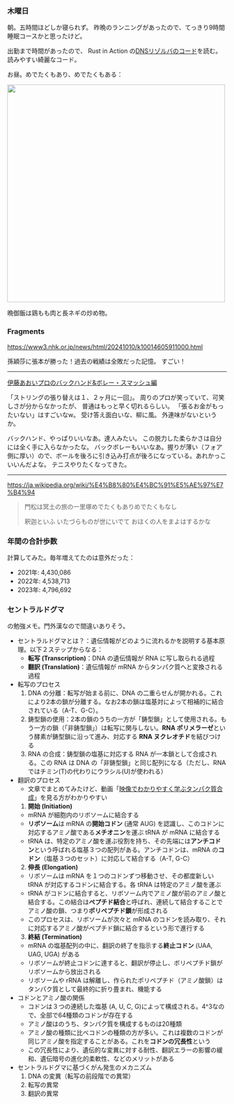 ### 木曜日

朝。五時間ほどしか寝られず。
昨晩のランニングがあったので、てっきり9時間睡眠コースかと思ったけど。

出勤まで時間があったので、
Rust in Action の[DNSリゾルバのコード](https://github.com/rust-in-action/code/blob/1st-edition/ch8/ch8-resolve/src/main.rs)を読む。
読みやすい綺麗なコード。

お昼。めでたくもあり、めでたくもある：

<img src="https://i.imgur.com/pey0fTq.jpeg" width="500">

晩御飯は鶏もも肉と長ネギの炒め物。

### Fragments

https://www3.nhk.or.jp/news/html/20241010/k10014605911000.html

孫穎莎に張本が勝った！過去の戦績は全敗だった記憶。
すごい！

---

[伊藤あおいプロのバックハンド&ボレー・スマッシュ編](https://www.youtube.com/watch?v=vLGHBMxPxGk)

「ストリングの張り替えは１、２ヶ月に一回」。
周りのプロが笑っていて、可笑しさが分からなかったが、
普通はもっと早く切れるらしい。
「張るお金がもったいない」はすごいなw。
受け答え面白いな、柳に風。
外連味がないというか。

バックハンド、やっぱりいいなあ。達人みたい。
この脱力した柔らかさは自分には全く手に入らなかったな。
バックボレーもいいなあ。握りが薄い（フォア側に厚い）ので、ボールを後ろに引き込み打点が後ろになっている。あれかっこいいんだよな。
テニスやりたくなってきた。

---

https://ja.wikipedia.org/wiki/%E4%B8%80%E4%BC%91%E5%AE%97%E7%B4%94

> 門松は冥土の旅の一里塚めでたくもありめでたくもなし
>
> 釈迦といふ いたづらものが世にいでて おほくの人をまよはするかな

### 年間の合計歩数

計算してみた。毎年増えてたのは意外だった：

* 2021年: 4,430,086
* 2022年: 4,538,713
* 2023年: 4,796,692

### セントラルドグマ

の勉強メモ。門外漢なので間違いありそう。

* セントラルドグマとは？：遺伝情報がどのように流れるかを説明する基本原理。以下２ステップからなる：
  * **転写 (Transcription)**：DNA の遺伝情報が RNA に写し取られる過程
  * **翻訳 (Translation)**：遺伝情報が mRNA からタンパク質へと変換される過程
* 転写のプロセス
  1. DNA の分離：転写が始まる前に、DNA の二重らせんが開かれる。これにより2本の鎖が分離する。なお2本の鎖は塩基対によって相補的に結合されている（A-T、G-C）。
  2. 鋳型鎖の使用：2本の鎖のうちの一方が「鋳型鎖」として使用される。もう一方の鎖（「非鋳型鎖」）は転写に関与しない。**RNA ポリメラーゼ**という酵素が鋳型鎖に沿って進み、対応する **RNA ヌクレオチド**を結びつける
  3. RNA の合成：鋳型鎖の塩基に対応する RNA が一本鎖として合成される。この RNA は DNA の「非鋳型鎖」と同じ配列になる（ただし、RNA ではチミン(T)の代わりにウラシル(U)が使われる）
* 翻訳のプロセス
  * 文章でまとめてみたけど、動画「[映像でわかりやすく学ぶタンパク質合成](https://www.youtube.com/watch?v=4bfj5FwiLbg)」を見る方がわかりやすい
  1. **開始 (Initiation)**
    * mRNA が細胞内のリボソームに結合する
    * **リボソーム**は mRNA の**開始コドン** (通常 AUG) を認識し、このコドンに対応するアミノ酸である**メチオニン**を運ぶ tRNA が mRNA に結合する
    * tRNA は、特定のアミノ酸を運ぶ役割を持ち、その先端には**アンチコドン**という呼ばれる塩基３つの配列がある。アンチコドンは、mRNA の**コドン**（塩基３つのセット）に対応して結合する（A-T, G-C）
  2. **伸長 (Elongation)**
    * リボソームは mRNA を１つのコドンずつ移動させ、その都度新しい tRNA が対応するコドンに結合する。各 tRNA は特定のアミノ酸を運ぶ
    * tRNA がコドンに結合すると、リボソーム内でアミノ酸が前のアミノ酸と結合する。この結合は**ペプチド結合**と呼ばれ、連続して結合することでアミノ酸の鎖、つまり**ポリペプチド鎖**が形成される
    * このプロセスは、リボソームが次々と mRNA のコドンを読み取り、それに対応するアミノ酸がペプチド鎖に結合するという形で進行する
  3. **終結 (Termination)**
    * mRNA の塩基配列の中に、翻訳の終了を指示する**終止コドン** (UAA, UAG, UGA) がある
    * リボソームが終止コドンに達すると、翻訳が停止し、ポリペプチド鎖がリボソームから放出される
    * リボソームや rRNA は解離し、作られたポリペプチド（アミノ酸鎖）はタンパク質として最終的に折り畳まれ、機能する
* コドンとアミノ酸の関係
  * コドンは３つの連続した塩基 (A, U, C, G)によって構成される。4^3なので、全部で64種類のコドンが存在する
  * アミノ酸はのうち、タンパク質を構成するものは20種類
  * アミノ酸の種類に比べコドンの種類の方が多い。これは複数のコドンが同じアミノ酸を指定することがある。これを**コドンの冗長性**という
  * この冗長性により、遺伝的な変異に対する耐性、翻訳エラーの影響の緩和、遺伝暗号の進化的柔軟性、などのメリットがある
* セントラルドグマに基づくがん発生のメカニズム
  1. DNA の変異（転写の前段階での異常）
  2. 転写の異常
  3. 翻訳の異常